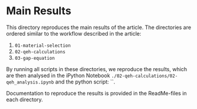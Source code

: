# Main Results

This directory reproduces the main results of the article. The directories are ordered similar to the workflow described in the article:
1. `01-material-selection`
2. `02-qeh-calculations`
3. `03-gap-equation`

By running all scripts in these directories, we reproduce the results, which are then analysed in the iPython Notebook `./02-qeh-calculations/02-qeh_analysis.ipynb` and the python script: ``.

Documentation to reproduce the results is provided in the ReadMe-files in each directory.